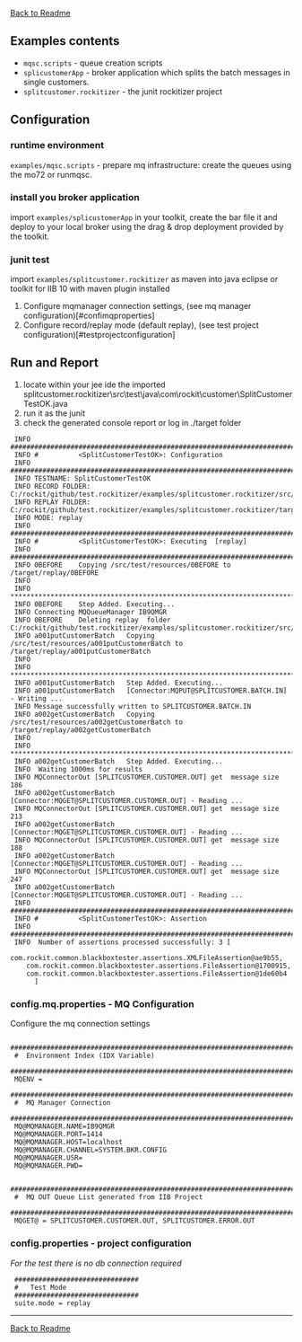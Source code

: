 [Back to Readme](../README.md)

## Examples contents
-  `mqsc.scripts` - queue creation scripts
-  `splicustomerApp` - broker application which splits the batch messages in single customers.
-  `splitcustomer.rockitizer` - the junit rockitizer project 

## Configuration
### runtime environment
`examples/mqsc.scripts` - prepare mq infrastructure: create the queues using the mo72 or runmqsc.
### install you broker application 
import `examples/splicustomerApp` in your toolkit, create the bar file it and deploy to your local broker using the drag & drop deployment provided by the toolkit.
### junit test
import `examples/splitcustomer.rockitizer` as maven into java eclipse or toolkit for IIB 10 with maven plugin installed
   1. Configure mqmanager connection settings, (see mq manager configuration)[#confimqproperties] 
   2. Configure record/replay mode (default replay), (see test project configuration)[#testprojectconfiguration]    

## Run and Report
1. locate within your jee ide the imported splitcustomer.rockitizer\src\test\java\com\rockit\customer\SplitCustomerTestOK.java
2. run it as the junit
3. check the generated console report or log in ./target folder

```
 INFO #############################################################################
 INFO # 		 <SplitCustomerTestOK>: Configuration
 INFO #############################################################################
 INFO TESTNAME: SplitCustomerTestOK
 INFO RECORD FOLDER: C:/rockit/github/test.rockitizer/examples/splitcustomer.rockitizer/src/test/resources/SplitCustomerTestOK/
 INFO REPLAY FOLDER: C:/rockit/github/test.rockitizer/examples/splitcustomer.rockitizer/target/replay/SplitCustomerTestOK/
 INFO MODE: replay
 INFO #############################################################################
 INFO # 		 <SplitCustomerTestOK>: Executing  [replay]
 INFO #############################################################################
 INFO 0BEFORE	 Copying /src/test/resources/0BEFORE to /target/replay/0BEFORE
 INFO 
 INFO *****************************************************************************
 INFO 0BEFORE	 Step Added. Executing... 
 INFO Connecting MQQueueManager IB9QMGR
 INFO 0BEFORE	 Deleting replay  folder C:/rockit/github/test.rockitizer/examples/splitcustomer.rockitizer/src/test/resources/SplitCustomerTestOK/output
 INFO a001putCustomerBatch	 Copying /src/test/resources/a001putCustomerBatch to /target/replay/a001putCustomerBatch
 INFO 
 INFO *****************************************************************************
 INFO a001putCustomerBatch	 Step Added. Executing... 
 INFO a001putCustomerBatch	 [Connector:MQPUT@SPLITCUSTOMER.BATCH.IN] - Writing ...
 INFO Message successfully written to SPLITCUSTOMER.BATCH.IN                          
 INFO a002getCustomerBatch	 Copying /src/test/resources/a002getCustomerBatch to /target/replay/a002getCustomerBatch
 INFO 
 INFO *****************************************************************************
 INFO a002getCustomerBatch	 Step Added. Executing... 
 INFO  Waiting 1000ms for results
 INFO MQConnectorOut [SPLITCUSTOMER.CUSTOMER.OUT] get  message size 186
 INFO a002getCustomerBatch	 [Connector:MQGET@SPLITCUSTOMER.CUSTOMER.OUT] - Reading ...
 INFO MQConnectorOut [SPLITCUSTOMER.CUSTOMER.OUT] get  message size 213
 INFO a002getCustomerBatch	 [Connector:MQGET@SPLITCUSTOMER.CUSTOMER.OUT] - Reading ...
 INFO MQConnectorOut [SPLITCUSTOMER.CUSTOMER.OUT] get  message size 188
 INFO a002getCustomerBatch	 [Connector:MQGET@SPLITCUSTOMER.CUSTOMER.OUT] - Reading ...
 INFO MQConnectorOut [SPLITCUSTOMER.CUSTOMER.OUT] get  message size 247
 INFO a002getCustomerBatch	 [Connector:MQGET@SPLITCUSTOMER.CUSTOMER.OUT] - Reading ...
 INFO #############################################################################
 INFO # 		 <SplitCustomerTestOK>: Assertion
 INFO #############################################################################
 INFO  Number of assertions processed successfully: 3 [
	com.rockit.common.blackboxtester.assertions.XMLFileAssertion@ae9b55,
	com.rockit.common.blackboxtester.assertions.FileAssertion@1700915,
	com.rockit.common.blackboxtester.assertions.FileAssertion@1de60b4
      ]
```
 


### <a name="confimqproperties"></a> config.mq.properties - MQ Configuration
Configure the mq connection settings

   ```
	########################################################################
	#  Environment Index (IDX Variable) 
	########################################################################
	MQENV = 
	########################################################################
	#  MQ Manager Connection  
	########################################################################
	MQ@MQMANAGER.NAME=IB9QMGR
	MQ@MQMANAGER.PORT=1414
	MQ@MQMANAGER.HOST=localhost
	MQ@MQMANAGER.CHANNEL=SYSTEM.BKR.CONFIG
	MQ@MQMANAGER.USR=
	MQ@MQMANAGER.PWD=
	
	########################################################################
	#  MQ OUT Queue List generated from IIB Project  
	########################################################################
	MQGET@ = SPLITCUSTOMER.CUSTOMER.OUT, SPLITCUSTOMER.ERROR.OUT
   ```


### <a name="testprojectconfiguration"></a> config.properties - project configuration
*For the test there is no db connection required*
   ```
    ###############################
    #   Test Mode
    ###############################
    suite.mode = replay
   ```
   
   
---
[Back to Readme](../README.md)
